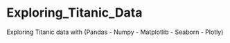 # Exploring_Titanic_Data
Exploring Titanic data with (Pandas - Numpy - Matplotlib - Seaborn - Plotly)
